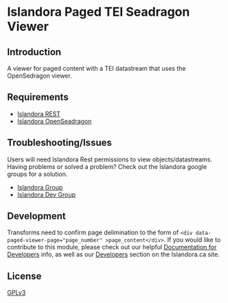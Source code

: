 # Islandora Paged TEI Seadragon Viewer

## Introduction

A viewer for paged content with a TEI datastream that uses the OpenSedragon viewer.

## Requirements

* [Islandora REST](https://github.com/discoverygarden/islandora_rest)
* [Islandora OpenSeadragon](https://github.com/Islandora/islandora_openseadragon)

## Troubleshooting/Issues

Users will need Islandora Rest permissions to view objects/datastreams.
Having problems or solved a problem? Check out the Islandora google groups for a solution.

* [Islandora Group](https://groups.google.com/forum/?hl=en&fromgroups#!forum/islandora)
* [Islandora Dev Group](https://groups.google.com/forum/?hl=en&fromgroups#!forum/islandora-dev)

## Development

Transforms need to confirm page delimination to the form of `<div data-paged-viewer-page="page_number" >page_content</div>`.
If you would like to contribute to this module, please check out our helpful [Documentation for Developers](https://github.com/Islandora/islandora/wiki#wiki-documentation-for-developers) info, as well as our [Developers](http://islandora.ca/developers) section on the Islandora.ca site.

## License

[GPLv3](http://www.gnu.org/licenses/gpl-3.0.txt)
